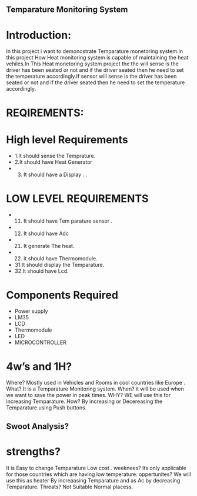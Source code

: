 ## Temparature Monitoring System
# Introduction:
In this project i want to demonostrate Temparature monetoring system.In this project How Heat monitoring system is capable of maintaining the heat  vehiles.In This Heat monetoring system  project the the  will sense is the driver has been seated or not and if the driver seated then he need to set the temperature accordingly.If  sensor will sense is the driver has been seated or not and if the driver seated then he need to set the temperature accordingly.

# REQIREMENTS:
# High level Requirements 
*  1.It should sense the Temprature.
*  2.It should have Heat Generator
*  3. It should have a Display .
 .

# LOW LEVEL REQUIREMENTS
*  11. It should have  Tem parature sensor  .
*  12. It should have Adc
*  21. It generate The heat.  
*  22. it should have Thermomodule.
*  31.It should display the Temparature.
*  32.It should have Lcd.


	
# Components Required
* Power supply       
* LM35                                           
* LCD          
* Thermomodule                       
* LED                           
* MICROCONTROLLER


 


# 4w’s and 1H?
Where?
Mostly used in Vehicles and Rooms in cool countries like Europe .
What?
It is a Temparature Monitoring system.
When?
it will be used when we want to save the power in peak times.
WHY?
WE will use this for increasing Temparature.
How?
By increasing or Decereasing the Temparature using Push buttons.


## Swoot Analysis?
# strengths?
It is  Easy to change Temparature
Low cost .
weeknees?
Its only applicable for those countries which are having low temperature.
oppertunites?
We will use this as heater By increaasing  Temparature and as Ac by decreasing Temparature.
Threats?
Not Suitable Normal placess.




